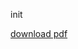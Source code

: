 init

[download pdf](https://github.com/victoriamazo/victoriamazo.github.io/raw/master/1610.08613.pdf)


